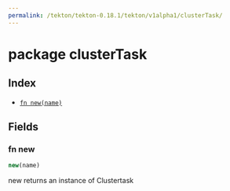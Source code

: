 ```yaml
---
permalink: /tekton/tekton-0.18.1/tekton/v1alpha1/clusterTask/
---
```


# package clusterTask



## Index

* [`fn new(name)`](#fn-new)

## Fields

### fn new

```ts
new(name)
```

new returns an instance of Clustertask